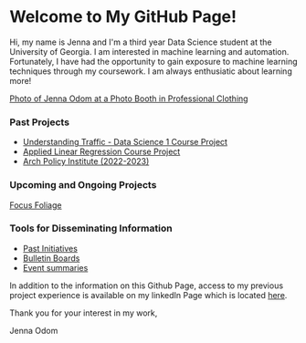 # Welcome to My GitHub Page!

Hi, my name is Jenna and I'm a third year Data Science student at the University of Georgia. I am interested in machine learning and automation. Fortunately, I have had the opportunity to gain exposure to machine learning techniques through my coursework. I am always enthusiatic about learning more!

[Photo of Jenna Odom at a Photo Booth in Professional Clothing](https://github.com/jenna-odom/jenna-odom.github.io/blob/6ba2ae607fd13cdcd9999223e522621ba8b4d9b8/Past%20Projects/jlo48451%40uga.edu-0.jpg)

### Past Projects 
-  [Understanding Traffic - Data Science 1 Course Project](https://github.com/jenna-odom/jenna-odom.github.io/tree/47657528c26380dde048e1b9ea193c2c3cbe0048/Past%20Projects/Understanding%20Traffic)
-  [Applied Linear Regression Course Project](https://github.com/jenna-odom/jenna-odom.github.io/tree/main/Past%20Projects/Applied%20Linear%20Regression%20Final%20Project)
-  [Arch Policy Institute (2022-2023)](https://www.archpolicyinstitute.org/2023-journal)

### Upcoming and Ongoing Projects
[Focus Foliage](https://github.com/amyhuang190/FocusFoliage)

### Tools for Disseminating Information 
-  [Past Initiatives]()
-  [Bulletin Boards]()
-  [Event summaries]()

In addition to the information on this Github Page, access to my previous project experience is available on my linkedIn Page which is located [here](www.linkedin.com/in/jennaodom).

Thank you for your interest in my work,

Jenna Odom
